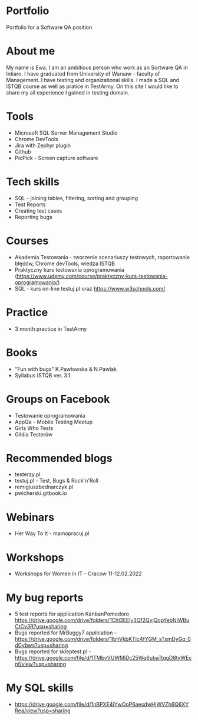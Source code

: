 # Portfolio
Portfolio for a Software QA position

# About me
My name is Ewa. I am an ambitious person who work as an Sortware QA in Intiaro. I have graduated from University of Warsaw - faculty of Management. I have testing and organizational skills. I made a SQL and ISTQB course as well as pratice in TestArmy.
On this site I would like to share my all experience I gained in testing domain.

# Tools
  - Microsoft SQL Server Management Studio 
  - Chrome DevTools
  - Jira with Zephyr plugin
  - Github
  - PicPick - Screen capture software
# Tech skills
  - SQL - joining tables, filtering, sorting and grouping
  - Test Reports
  - Creating test cases
  - Reporting bugs
  
# Courses
  - Akademia Testowania - tworzenie scenariuszy testowych, raportowanie błędów, Chrome devTools, wiedza ISTQB
  - Praktyczny kurs testowania oprogramowania (https://www.udemy.com/course/praktyczny-kurs-testowania-oprogramowania/)
  - SQL - kurs on-line testuj.pl oraz https://www.w3schools.com/
 
 # Practice
  - 3 month practice in TestArmy
 
 # Books
  - "Fun with bugs" K.Pawłowska & N.Pawlak
  - Syllabus ISTQB ver. 3.1.

# Groups on Facebook
  - Testowanie oprogramowania
  - AppQa - Mobile Testing Meetup
  - Girls Who Tests
  - Gildia Testerów

# Recommended blogs
  - testerzy.pl
  - testuj.pl - Test, Bugs & Rock'n'Roll
  - remigiuszbednarczyk.pl
  - pwicherski.gitbook.io

# Webinars
  - Her Way To It - mamopracuj.pl

# Workshops
  - Workshops for Women in IT - Cracow 11-12.02.2022

# My bug reports
  - 5 test reports for application KanbanPomodoro https://drive.google.com/drive/folders/1Chl3EEly3Qf2QvjQopYebNlWBuCtCv3R?usp=sharing
  - Bugs reported for MrBuggy7 application - https://drive.google.com/drive/folders/1IbhVkbKTic4fYGM_sTxmDyGq_0dCybws?usp=sharing
  - Bugs reported for skleptest.pl - https://drive.google.com/file/d/1TMbvVUWMiDc25Wq6ubaTtqgD8txWEcnf/view?usp=sharing

# My SQL skills
  - https://drive.google.com/file/d/1nBPXE4iYwOoP6aesdwHjWVZh6Q6XYRea/view?usp=sharing


